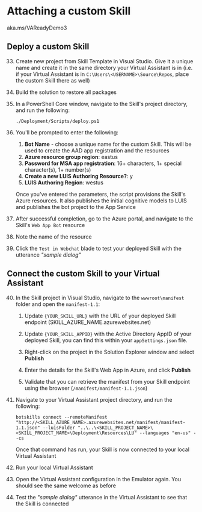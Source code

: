 # Attaching a custom Skill
aka.ms/VAReadyDemo3

## Deploy a custom Skill
33. Create new project from Skill Template in Visual Studio. Give it a unique name and create it in the same directory your Virtual Assistant is in (i.e. if your Virtual Assistant is in `C:\Users\<USERNAME>\Source\Repos`, place the custom Skill there as well)
1. Build the solution to restore all packages
1. In a PowerShell Core window, navigate to the Skill's project directory, and run the following:
    ```
    ./Deployment/Scripts/deploy.ps1
    ```
1. You'll be prompted to enter the following:
    1. **Bot Name** - choose a unique name for the custom Skill. This will be used to create the AAD app registration and the resources
    1. **Azure resource group region**: eastus
    1. **Password for MSA app registration**: 16+ characters, 1+ special character(s), 1+ number(s)
    1. **Create a new LUIS Authoring Resource?**: y
    1. **LUIS Authoring Region**: westus

    Once you've entered the parameters, the script provisions the Skill's Azure resources. It also publishes the initial cognitive models to LUIS and publishes the bot project to the App Service
1. After successful completion, go to the Azure portal, and navigate to the Skill's `Web App Bot` resource
1. Note the name of the resource
1. Click the `Test in Webchat` blade to test your deployed Skill with the utterance _"sample dialog"_

## Connect the custom Skill to your Virtual Assistant
40. In the Skill project in Visual Studio, navigate to the `wwwroot\manifest` folder and open the `manifest-1.1`:

    1. Update `{YOUR_SKILL_URL}` with the URL of your deployed Skill endpoint (SKILL_AZURE_NAME.azurewebsites.net)

    1. Update `{YOUR_SKILL_APPID}` with the Active Directory AppID of your deployed Skill, you can find this within your `appSettings.json` file.
    1. Right-click on the project in the Solution Explorer window and select **Publish**
    1. Enter the details for the Skill's Web App in Azure, and click **Publish**
    1. Validate that you can retrieve the manifest from your Skill endpoint using the browser (`/manifest/manifest-1.1.json`)
36. Navigate to your Virtual Assistant project directory, and run the following:
    ```
    botskills connect --remoteManifest "http://<SKILL_AZURE_NAME>.azurewebsites.net/manifest/manifest-1.1.json" --luisFolder "..\..\<SKILL_PROJECT_NAME>\<SKILL_PROJECT_NAME>\Deployment\Resources\LU" --languages "en-us" --cs
    ```
    Once that command has run, your Skill is now connected to your local Virtual Assistant
1. Run your local Virtual Assistant
1. Open the Virtual Assistant configuration in the Emulator again. You should see the same welcome as before
1. Test the _"sample dialog"_ utterance in the Virtual Assistant to see that the Skill is connected
